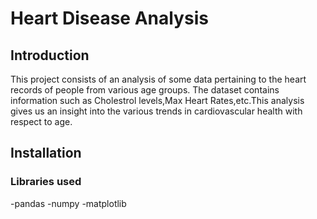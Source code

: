 # Heart Disease Analysis 

## Introduction

This project consists of an analysis of some data pertaining to the heart records of people from various age groups. The dataset contains information such as Cholestrol levels,Max Heart Rates,etc.This analysis gives us an insight into the various trends in cardiovascular health with respect to age.

## Installation

### Libraries used

-pandas
-numpy
-matplotlib
